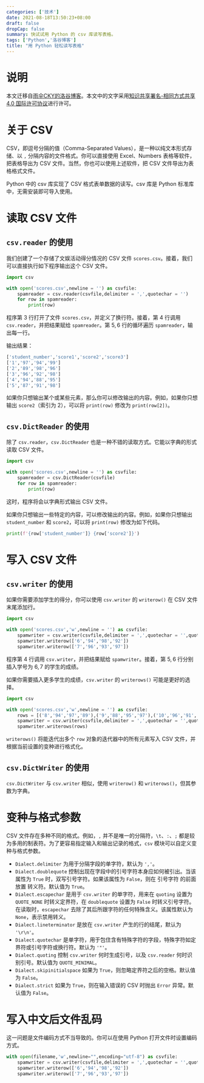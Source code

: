 ```yaml
---
categories: ['技术']
date: 2021-08-18T13:50:23+08:00
draft: false
dropCap: false
summary: 快试试用 Python 的 csv 库读写表格。
tags: ['Python','洛谷博客']
title: "用 Python 轻松读写表格"
---
```


# 说明

本文迁移自[雨伞CKY的洛谷博客](https://yusancky.blog.luogu.org/)。本文中的文字采用[知识共享署名-相同方式共享 4.0 国际许可协议](https://creativecommons.org/licenses/by-sa/4.0/deed.zh)进行许可。

# 关于 CSV

CSV，即逗号分隔的值（Comma-Separated Values），是一种以纯文本形式存储、以 `,` 分隔内容的文件格式。你可以直接使用 Excel、Numbers 表格等软件，把表格导出为 CSV 文件。当然，你也可以使用上述软件，把 CSV 文件导出为表格格式文件。

Python 中的 csv 库实现了 CSV 格式表单数据的读写。csv 库是 Python 标准库中，无需安装即可导入使用。

# 读取 CSV 文件

## `csv.reader` 的使用

我们创建了一个存储了文娱活动得分情况的 CSV 文件 `scores.csv`。接着，我们可以直接执行如下程序输出这个 CSV 文件。

```python
import csv

with open('scores.csv',newline = '') as csvfile:
    spamreader = csv.reader(csvfile,delimiter = ',',quotechar = '')
    for row in spamreader:
        print(row)
```

程序第 $3$ 行打开了文件 `scores.csv`，并定义了换行符。接着，第 $4$ 行调用 `csv.reader`，并把结果赋给 `spamreader`。第 $5,6$ 行的循环遍历 `spamreader`，输出每一行。

输出结果：

```python
['student_number','score1','score2','score3']
['1','97','94','99']
['2','89','98','96']
['3','96','92','98']
['4','94','88','95']
['5','87','91','98']
```

如果你只想输出某个或某些元素，那么你可以修改输出的内容。例如，如果你只想输出 `score2`（索引为 $2$），可以将 `print(row)` 修改为 `print(row[2])`。

## `csv.DictReader` 的使用

除了 `csv.reader`，`csv.DictReader` 也是一种不错的读取方式。它能以字典的形式读取 CSV 文件。

```python
import csv

with open('scores.csv',newline = '') as csvfile:
    spamreader = csv.DictReader(csvfile)
    for row in spamreader:
        print(row)
```

这时，程序将会以字典形式输出 CSV 文件。

如果你只想输出一些特定的内容，可以修改输出的内容。例如，如果你只想输出 `student_number` 和 `score2`，可以将 `print(row)` 修改为如下代码。

```python
print(f'{row['student_number']} {row['score2']}')
```

# 写入 CSV 文件

## `csv.writer` 的使用

如果你需要添加学生的得分，你可以使用 `csv.writer` 的 `writerow()` 在 CSV 文件末尾添加行。

```python
import csv

with open('scores.csv','w',newline = '') as csvfile:
    spamwriter = csv.writer(csvfile,delimiter = ',',quotechar = '',quoting = csv.QUOTE_MINIMAL)
    spamwriter.writerow(['6','94','98','92'])
    spamwriter.writerow(['7','96','93','97'])
```

程序第 $4$ 行调用 `csv.writer`，并把结果赋给 `spamwriter`。接着，第 $5,6$ 行分别插入学号为 $6,7$ 的学生的成绩。

如果你需要插入更多学生的成绩，`csv.writer` 的 `writerows()` 可能是更好的选择。

```python
import csv

with open('scores.csv','w',newline = '') as csvfile:
    rows = [('8','94','97','89'),('9','88','95','97'),('10','96','91','90')]
    spamwriter = csv.writer(csvfile,delimiter = ',',quotechar = '',quoting = csv.QUOTE_MINIMAL)
    spamwriter.writerows(rows)
```

`writerows()` 将能迭代出多个 `row` 对象的迭代器中的所有元素写入 CSV 文件，并根据当前设置的变种进行格式化。

## `csv.DictWriter` 的使用

`csv.DictWriter` 与 `csv.writer` 相似，使用 `writerow()` 和 `writerows()`，但其参数为字典。

# 变种与格式参数

CSV 文件存在多种不同的格式。例如，`,` 并不是唯一的分隔符，`\t`、`:`、`;` 都是较为多用的制表符。为了更容易指定输入和输出记录的格式，`csv` 模块可以自定义变种与格式参数。
- `Dialect.delimiter` 为用于分隔字段的单字符，默认为 `','`。
- `Dialect.doublequote` 控制出现在字段中的引号字符本身应如何被引出。当该属性为 `True` 时，双写引号字符。如果该属性为 `False`，则在 引号字符 的前面放置 转义符。默认值为 `True`。
- `Dialect.escapechar` 是用于 `csv.writer` 的单字符，用来在 `quoting` 设置为 `QUOTE_NONE` 时转义定界符，在 `doublequote` 设置为 `False` 时转义引号字符。在读取时，`escapechar` 去除了其后所跟字符的任何特殊含义。该属性默认为 `None`，表示禁用转义。
- `Dialect.lineterminator` 是放在 `csv.writer` 产生的行的结尾，默认为 `'\r\n'`。
- `Dialect.quotechar` 是单字符，用于包住含有特殊字符的字段，特殊字符如定界符或引号字符或换行符。默认为 `'"'`。
- `Dialect.quoting` 控制 `csv.writer` 何时生成引号，以及 `csv.reader` 何时识别引号。默认值为 `QUOTE_MINIMAL`。
- `Dialect.skipinitialspace` 如果为 `True`，则忽略定界符之后的空格。默认值为 `False`。
- `Dialect.strict` 如果为 `True`，则在输入错误的 CSV 时抛出 `Error` 异常。默认值为 `False`。

# 写入中文后文件乱码

这一问题是文件编码方式不当导致的。你可以在使用 Python 打开文件时设置编码方式。

```python
with open(filename,'w',newline="",encoding="utf-8") as csvfile:
    spamwriter = csv.writer(csvfile,delimiter = ',',quotechar = '',quoting = csv.QUOTE_MINIMAL)
    spamwriter.writerow(['6','94','98','92'])
    spamwriter.writerow(['7','96','93','97'])
```
